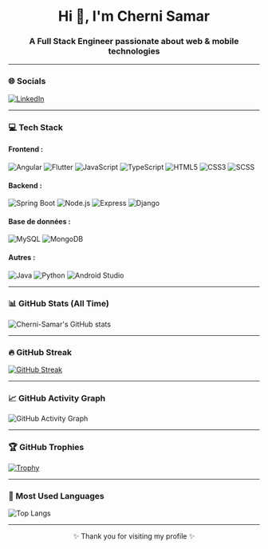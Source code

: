 <h1 align="center">Hi 👋, I'm Cherni Samar</h1>
<h3 align="center">A Full Stack Engineer passionate about web & mobile technologies</h3>

---

### 🌐 Socials
[![LinkedIn](https://img.shields.io/badge/LinkedIn-blue?style=for-the-badge&logo=linkedin&logoColor=white)](https://www.linkedin.com/in/cherni-samar)

---

### 💻 Tech Stack

#### Frontend :
![Angular](https://img.shields.io/badge/Angular-DD0031?style=for-the-badge&logo=angular&logoColor=white)
![Flutter](https://img.shields.io/badge/Flutter-02569B?style=for-the-badge&logo=flutter&logoColor=white)
![JavaScript](https://img.shields.io/badge/JavaScript-F7DF1E?style=for-the-badge&logo=javascript&logoColor=black)
![TypeScript](https://img.shields.io/badge/TypeScript-007ACC?style=for-the-badge&logo=typescript&logoColor=white)
![HTML5](https://img.shields.io/badge/HTML5-E34F26?style=for-the-badge&logo=html5&logoColor=white)
![CSS3](https://img.shields.io/badge/CSS3-1572B6?style=for-the-badge&logo=css3&logoColor=white)
![SCSS](https://img.shields.io/badge/SCSS-CC6699?style=for-the-badge&logo=sass&logoColor=white)

#### Backend :
![Spring Boot](https://img.shields.io/badge/SpringBoot-6DB33F?style=for-the-badge&logo=spring-boot&logoColor=white)
![Node.js](https://img.shields.io/badge/Node.js-339933?style=for-the-badge&logo=nodedotjs&logoColor=white)
![Express](https://img.shields.io/badge/Express.js-000000?style=for-the-badge&logo=express&logoColor=white)
![Django](https://img.shields.io/badge/Django-092E20?style=for-the-badge&logo=django&logoColor=white)

#### Base de données :
![MySQL](https://img.shields.io/badge/MySQL-00758F?style=for-the-badge&logo=mysql&logoColor=white)
![MongoDB](https://img.shields.io/badge/MongoDB-47A248?style=for-the-badge&logo=mongodb&logoColor=white)

#### Autres :
![Java](https://img.shields.io/badge/Java-ED8B00?style=for-the-badge&logo=openjdk&logoColor=white)
![Python](https://img.shields.io/badge/Python-3776AB?style=for-the-badge&logo=python&logoColor=white)
![Android Studio](https://img.shields.io/badge/Android%20Studio-3DDC84?style=for-the-badge&logo=android-studio&logoColor=white)

---

### 📊 GitHub Stats (All Time)
![Cherni-Samar's GitHub stats](https://github-readme-stats.vercel.app/api?username=Cherni-Samar&show_icons=true&theme=dark&count_private=true)

---

### 🔥 GitHub Streak
[![GitHub Streak](https://streak-stats.demolab.com?user=Cherni-Samar&theme=dark&hide_border=true)](https://git.io/streak-stats)

---

### 📈 GitHub Activity Graph
![GitHub Activity Graph](https://github-readme-activity-graph.vercel.app/graph?username=Cherni-Samar&theme=github-compact)

---

### 🏆 GitHub Trophies
[![Trophy](https://github-profile-trophy.vercel.app/?username=Cherni-Samar&theme=darkhub&no-frame=true&margin-w=10)](https://github.com/ryo-ma/github-profile-trophy)

---

### 🧠 Most Used Languages
![Top Langs](https://github-readme-stats.vercel.app/api/top-langs/?username=Cherni-Samar&layout=compact&theme=dark)

---

<p align="center">✨ Thank you for visiting my profile ✨</p>
